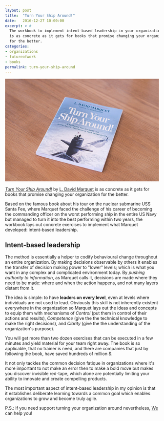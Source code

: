 ```yaml
---
layout: post
title:  "Turn Your Ship Around!"
date:   2016-12-27 10:00:00
excerpt: > #
  The workbook to implement intent-based leadership in your organization
  is as concrete as it gets for books that promise changing your organization
  for the better.
categories:
- organizations
- futureofwork
- books
permalink: turn-your-ship-around
---
```


![Turn Your Ship Around!](/uploads/2016/turn-your-ship-around.jpg)

[*Turn Your Ship Around!*](http://amzn.to/2hjslhx) by [L. David Marquet][DM] 
is as concrete as it gets for books that promise changing your organization for the better.

Based on the famous book about his tour on the nuclear submarine USS Santa Fee, where Marquet faced
the challenge of his career of becoming the commanding officer on the worst performing ship in the
entire US Navy but managed to turn it into the best performing within two years, the workbook lays
out concrete exercises to implement what Marquet developed: intent-based leadership.

## Intent-based leadership

The method is essentially a helper to codify behavioural change throughout an entire organization.
By making decisions observable by others it enables the transfer of decision making power to
&quot;lower&quot; levels; which is what you want in any complex and complicated environment today.
By *pushing authority to information*, as Marquet calls it, decisions are made where they need to be
made: where and when the action happens, and not many layers distant from it.

The idea is simple: 
to have **leaders on every level**, even at levels where individuals are not used to lead. Obviously 
this skill is not inherently existent everywhere in the organization so Marquet lays out the
ideas and concepts to equip them with mechanisms of *Control* (put them in control of their actions
and results), *Competence* (give the the technical knowledge to make the right decisions), and *Clarity*
(give the the understanding of the organization's purpose). 

You will get more than two dozen exercises
that can be executed in a few minutes and yield material for your team right away. The book is so 
applicable, that no trainer is need, and there are companies that just by following the book, have
saved hundreds of million $.

It not only tackles the common decision fatique in organizations where it's more important to not
make an error then to make a bold move but makes you discover invisible red-tape, which alone are
potentially limiting your ability to innovate and create compelling products.

The most important aspect of intent-based leadership in my opinion is that it establishes deliberate
learning towards a common goal which enables organizations to grow and become truly agile.

P.S.: If you need support turning your organization around nevertheless, [We][RH] can help you!

[RH]: http://www.resourceful-humans.com/?utm_source=coderbyheart&utm_medium=blogpost&utm_campaign=turn-your-ship-around
[DM]: http://www.davidmarquet.com/?utm_source=coderbyheart&utm_medium=blogpost&utm_campaign=turn-your-ship-around
